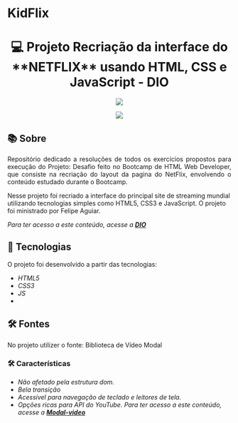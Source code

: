 # KidFlix
<h1 align="center"> 
   💻 Projeto Recriação da interface do **NETFLIX** usando HTML, CSS e JavaScript - DIO 
</h1>

<p align="center">
<img src="https://apportalpe.000webhostapp.com/github-diego/kidflix.png">
</p>
<p align="center">
<img src="https://apportalpe.000webhostapp.com/github-diego/kidflix2.png">
</p>


## 📚 Sobre

<p align="justify">Repositório dedicado a resoluções de todos os exercícios propostos para execução do Projeto: Desafio feito no Bootcamp de HTML Web Developer, que consiste na recriação do layout da pagina do NetFlix, envolvendo o conteúdo estudado durante o Bootcamp.

Nesse projeto foi recriado a interface do principal site de streaming mundial utilizando tecnologias simples como HTML5, CSS3 e JavaScript. O projeto foi ministrado por Felipe Aguiar.</p>

*Para ter acesso a este conteúdo, acesse a [**DIO**](https://web.digitalinnovation.one)*                                  

## 🚀 Tecnologias

O projeto foi desenvolvido a partir das tecnologias:

- *HTML5*
- *CSS3*
- *JS*
- 
## 🛠️ Fontes

No projeto utilizer o fonte: Biblioteca de Vídeo Modal

### 🛠️ Características

- *Não afetado pela estrutura dom.*
- *Bela transição*
- *Acessível para navegação de teclado e leitores de tela.*
- *Opções ricas para API do YouTube.*
*Para ter acesso a este conteúdo, acesse a [**Modal-video**](https://github.com/appleple/modal-video)*  


